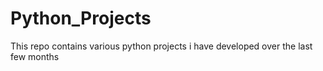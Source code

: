 # Python_Projects
This repo contains various python projects i have developed over the last few months
